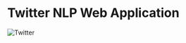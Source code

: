 # Twitter NLP Web Application
![Twitter](https://pbs.twimg.com/profile_images/1488548719062654976/u6qfBBkF_400x400.jpg)
